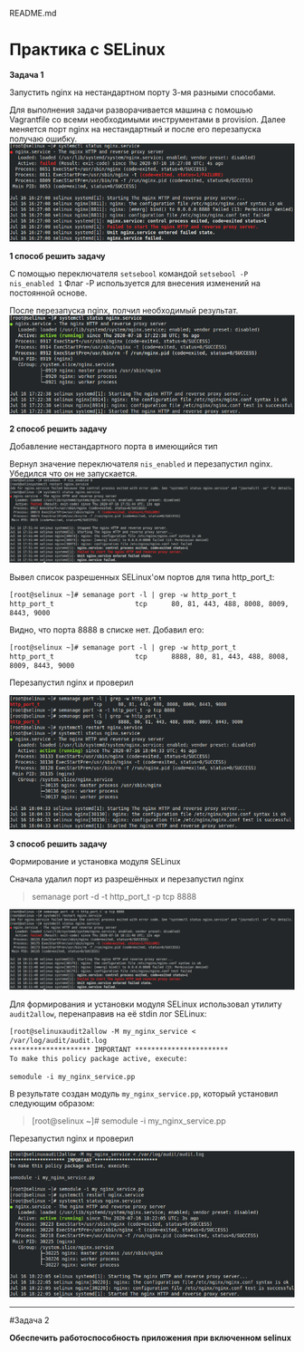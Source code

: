 README.md
# Практика с SELinux

**Задача 1**

Запустить nginx на нестандартном порту 3-мя разными способами.

Для выполнения задачи разворачивается машина с помошью Vagrantfile со всеми необходимыми инструментами в provision.
Далее меняется порт nginx на нестандартный и после его перезапуска получаю ошибку.
![Ошибка](screenshots/1.png)

**1 способ решить задачу**

C помощью переключателя `setsebool` командой `setsebool -P nis_enabled 1` Флаг -P используется для внесения изменений на постоянной основе.

После перезапуска nginx, полчил необходимый результат.
![2](screenshots/2.png)

**2 способ решить задачу**

Добавление нестандартного порта в имеющийся тип

Вернул значение переключателя `nis_enabled` и перезапустил nginx. Убедился что он не запускается.
![3](screenshots/3.png)

Вывел список разрешенных SELinux'ом портов для типа http_port_t:

```
[root@selinux ~]# semanage port -l | grep -w http_port_t
http_port_t                    tcp      80, 81, 443, 488, 8008, 8009, 8443, 9000
```

Видно, что порта 8888 в списке нет. Добавил его:

```
[root@selinux ~]# semanage port -l | grep -w http_port_t
http_port_t                    tcp      8888, 80, 81, 443, 488, 8008, 8009, 8443, 9000
```

Перезапустил nginx и проверил

![4](screenshots/4.png)

**3 способ решить задачу**

Формирование и установка модуля SELinux

Сначала удалил порт из разрешённых и перезапустил nginx

> semanage port -d -t http_port_t -p tcp 8888

![5](screenshots/5.png)

Для формирования и установки модуля SELinux использовал утилиту `audit2allow`, перенаправив на её stdin лог SELinux:

```
[root@selinuxaudit2allow -M my_nginx_service < /var/log/audit/audit.log
******************** IMPORTANT ***********************
To make this policy package active, execute:

semodule -i my_nginx_service.pp
```

В результате создан модуль `my_nginx_service.pp`, который установил следующим образом:

>[root@selinux ~]# semodule -i my_nginx_service.pp

Перезапустил nginx и проверил

![6](screenshots/6.png)

___

#Задача 2

**Обеспечить работоспособность приложения при включенном selinux**
